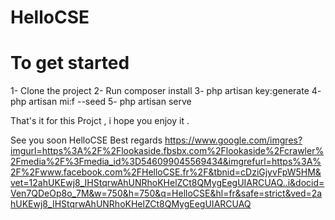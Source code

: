 # HelloCSE

# To get started 
  1- Clone the project 
  2- Run composer install
  3- php artisan key:generate
  4- php artisan mi:f --seed
  5- php artisan serve 
  
That's it for this Projct , i hope you enjoy it .

See you soon HelloCSE
Best regards
https://www.google.com/imgres?imgurl=https%3A%2F%2Flookaside.fbsbx.com%2Flookaside%2Fcrawler%2Fmedia%2F%3Fmedia_id%3D546099045569434&imgrefurl=https%3A%2F%2Fwww.facebook.com%2FHelloCSE.fr%2F&tbnid=cDziGjyvFpW5HM&vet=12ahUKEwj8_IHStqrwAhUNRhoKHelZCt8QMygEegUIARCUAQ..i&docid=Ven7QDeOp8o_7M&w=750&h=750&q=HelloCSE&hl=fr&safe=strict&ved=2ahUKEwj8_IHStqrwAhUNRhoKHelZCt8QMygEegUIARCUAQ
